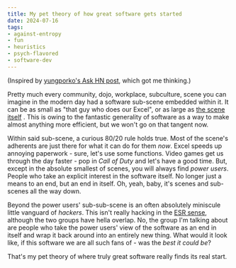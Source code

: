 ```yaml
---
title: My pet theory of how great software gets started
date: 2024-07-16
tags: 
- against-entropy
- fun
- heuristics
- psych-flavored
- software-dev
---
```


(Inspired by
[yungporko's Ask HN post](https://news.ycombinator.com/item?id=40974768),
which got me thinking.)

Pretty much every community, dojo, workplace, subculture, scene you can imagine
in the modern day had a software sub-scene embedded within it. It can be as
small as "that guy who does our Excel", or as large as
[the scene itself](https://www.pouet.net/)
. This is owing to the fantastic generality of software as a way to make almost
anything more efficient, but we won't go on that tangent now.

Within said sub-scene, a curious 80/20 rule holds true. Most of the scene's
adherents are just there for what it can do for them *now*. Excel speeds up
annoying paperwork - sure, let's use some functions. Video games get us through
the day faster - pop in *Call of Duty* and let's have a good time. But, except
in the absolute smallest of scenes, you will always find *power users*. People
who take an explicit interest in the software itself. No longer just a means to
an end, but an end in itself. Oh, yeah, baby, it's scenes and sub-scenes all
the way down.

Beyond the power users' sub-sub-scene is an often absolutely miniscule little
vanguard of *hackers*. This isn't really hacking in the
[ESR sense](https://www.catb.org/~esr/faqs/hacker-howto.html),
although the two groups have hella overlap. No, the group I'm talking about are
people who take the power users' view of the software as an end in itself and
wrap it back around into an entirely new thing. What would it look like, if this
software we are all such fans of - was the *best it could be*?

That's my pet theory of where truly great software really finds its real start.
